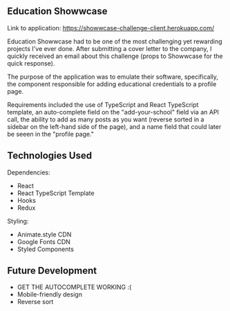 ## Education Showwcase

Link to application: https://showwcase-challenge-client.herokuapp.com/

Education Showwcase had to be one of the most challenging yet rewarding projects I've ever done. After submitting a cover letter to the company, I quickly received an email about this challenge (props to Showwcase for the quick response). 

The purpose of the application was to emulate their software, specifically, the component responsible for adding educational credentials to a profile page. 

Requirements included the use of TypeScript and React TypeScript template, an auto-complete field on the "add-your-school" field via an API call, the ability to add as many posts as you want (reverse sorted in a sidebar on the left-hand side of the page), and a name field that could later be seeen in the "profile page." 

## Technologies Used

Dependencies: 

- React
- React TypeScript Template
- Hooks 
- Redux

Styling: 

- Animate.style CDN
- Google Fonts CDN 
- Styled Components

## Future Development

- GET THE AUTOCOMPLETE WORKING :(
- Mobile-friendly design
- Reverse sort
